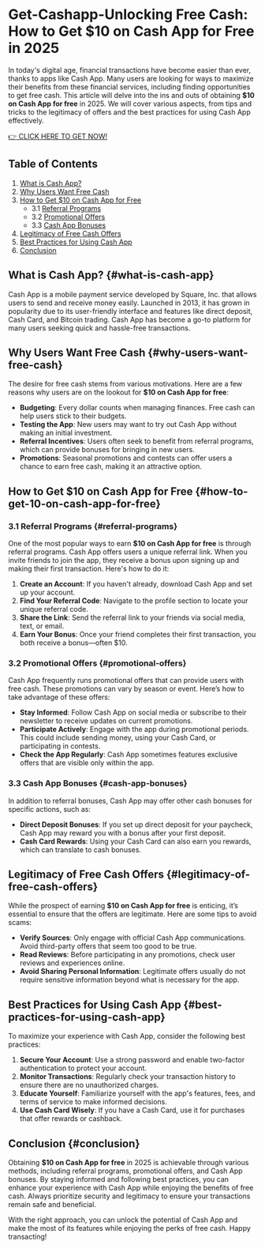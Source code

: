 # Get-Cashapp-Unlocking Free Cash: How to Get $10 on Cash App for Free in 2025

In today's digital age, financial transactions have become easier than ever, thanks to apps like Cash App. Many users are looking for ways to maximize their benefits from these financial services, including finding opportunities to get free cash. This article will delve into the ins and outs of obtaining **$10 on Cash App for free** in 2025. We will cover various aspects, from tips and tricks to the legitimacy of offers and the best practices for using Cash App effectively.

[👉 CLICK HERE TO GET NOW!](https://ebdsolutionx.com/cashapp/)

## Table of Contents
1. [What is Cash App?](#what-is-cash-app)
2. [Why Users Want Free Cash](#why-users-want-free-cash)
3. [How to Get $10 on Cash App for Free](#how-to-get-10-on-cash-app-for-free)
   - 3.1 [Referral Programs](#referral-programs)
   - 3.2 [Promotional Offers](#promotional-offers)
   - 3.3 [Cash App Bonuses](#cash-app-bonuses)
4. [Legitimacy of Free Cash Offers](#legitimacy-of-free-cash-offers)
5. [Best Practices for Using Cash App](#best-practices-for-using-cash-app)
6. [Conclusion](#conclusion)

## What is Cash App? {#what-is-cash-app}

Cash App is a mobile payment service developed by Square, Inc. that allows users to send and receive money easily. Launched in 2013, it has grown in popularity due to its user-friendly interface and features like direct deposit, Cash Card, and Bitcoin trading. Cash App has become a go-to platform for many users seeking quick and hassle-free transactions.

## Why Users Want Free Cash {#why-users-want-free-cash}

The desire for free cash stems from various motivations. Here are a few reasons why users are on the lookout for **$10 on Cash App for free**:

- **Budgeting**: Every dollar counts when managing finances. Free cash can help users stick to their budgets.
- **Testing the App**: New users may want to try out Cash App without making an initial investment.
- **Referral Incentives**: Users often seek to benefit from referral programs, which can provide bonuses for bringing in new users.
- **Promotions**: Seasonal promotions and contests can offer users a chance to earn free cash, making it an attractive option.

## How to Get $10 on Cash App for Free {#how-to-get-10-on-cash-app-for-free}

### 3.1 Referral Programs {#referral-programs}

One of the most popular ways to earn **$10 on Cash App for free** is through referral programs. Cash App offers users a unique referral link. When you invite friends to join the app, they receive a bonus upon signing up and making their first transaction. Here's how to do it:

1. **Create an Account**: If you haven't already, download Cash App and set up your account.
2. **Find Your Referral Code**: Navigate to the profile section to locate your unique referral code.
3. **Share the Link**: Send the referral link to your friends via social media, text, or email.
4. **Earn Your Bonus**: Once your friend completes their first transaction, you both receive a bonus—often $10.

### 3.2 Promotional Offers {#promotional-offers}

Cash App frequently runs promotional offers that can provide users with free cash. These promotions can vary by season or event. Here’s how to take advantage of these offers:

- **Stay Informed**: Follow Cash App on social media or subscribe to their newsletter to receive updates on current promotions.
- **Participate Actively**: Engage with the app during promotional periods. This could include sending money, using your Cash Card, or participating in contests.
- **Check the App Regularly**: Cash App sometimes features exclusive offers that are visible only within the app.

### 3.3 Cash App Bonuses {#cash-app-bonuses}

In addition to referral bonuses, Cash App may offer other cash bonuses for specific actions, such as:

- **Direct Deposit Bonuses**: If you set up direct deposit for your paycheck, Cash App may reward you with a bonus after your first deposit.
- **Cash Card Rewards**: Using your Cash Card can also earn you rewards, which can translate to cash bonuses.

## Legitimacy of Free Cash Offers {#legitimacy-of-free-cash-offers}

While the prospect of earning **$10 on Cash App for free** is enticing, it’s essential to ensure that the offers are legitimate. Here are some tips to avoid scams:

- **Verify Sources**: Only engage with official Cash App communications. Avoid third-party offers that seem too good to be true.
- **Read Reviews**: Before participating in any promotions, check user reviews and experiences online.
- **Avoid Sharing Personal Information**: Legitimate offers usually do not require sensitive information beyond what is necessary for the app.

## Best Practices for Using Cash App {#best-practices-for-using-cash-app}

To maximize your experience with Cash App, consider the following best practices:

1. **Secure Your Account**: Use a strong password and enable two-factor authentication to protect your account.
2. **Monitor Transactions**: Regularly check your transaction history to ensure there are no unauthorized charges.
3. **Educate Yourself**: Familiarize yourself with the app's features, fees, and terms of service to make informed decisions.
4. **Use Cash Card Wisely**: If you have a Cash Card, use it for purchases that offer rewards or cashback.

## Conclusion {#conclusion}

Obtaining **$10 on Cash App for free** in 2025 is achievable through various methods, including referral programs, promotional offers, and Cash App bonuses. By staying informed and following best practices, you can enhance your experience with Cash App while enjoying the benefits of free cash. Always prioritize security and legitimacy to ensure your transactions remain safe and beneficial.

With the right approach, you can unlock the potential of Cash App and make the most of its features while enjoying the perks of free cash. Happy transacting!
